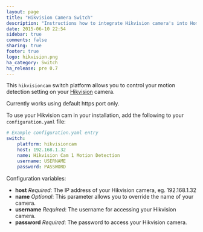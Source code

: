 ```yaml
---
layout: page
title: "Hikvision Camera Switch"
description: "Instructions how to integrate Hikvision camera's into Home Assistant."
date: 2015-06-10 22:54
sidebar: true
comments: false
sharing: true
footer: true
logo: hikvision.png
ha_category: Switch
ha_release: pre 0.7
---
```



This `hikvisioncam` switch platform allows you to control your motion detection setting on your [Hikvision](http://www.hikvision.com/) camera.

<p class='note warning'>
Currently works using default https port only.
</p>

To use your Hikvision cam in your installation, add the following to your `configuration.yaml` file:

```yaml
# Example configuration.yaml entry
switch:
    platform: hikvisioncam
    host: 192.168.1.32
    name: Hikvision Cam 1 Motion Detection
    username: USERNAME
    password: PASSWORD
```

Configuration variables:

- **host** *Required*: The IP address of your Hikvision camera, eg. 192.168.1.32
- **name** *Optional*: This parameter allows you to override the name of your camera.
- **username** *Required*: The username for accessing your Hikvision camera.
- **password** *Required*: The password to access your Hikvision camera.
